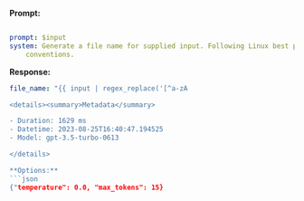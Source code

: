 **Prompt:**
```yaml

prompt: $input
system: Generate a file name for supplied input. Following Linux best practice naming
    conventions.

```


**Response:**
```yaml
file_name: "{{ input | regex_replace('[^a-zA

<details><summary>Metadata</summary>

- Duration: 1629 ms
- Datetime: 2023-08-25T16:40:47.194525
- Model: gpt-3.5-turbo-0613

</details>

**Options:**
```json
{"temperature": 0.0, "max_tokens": 15}
```

